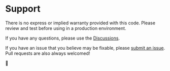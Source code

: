 # Support

There is no express or implied warranty provided with this code. Please review and test before using in a production environment.

If you have any questions, please use the [Discussions](https://github.com/SamErde/PSPreworkout/discussions).

If you have an issue that you believe may be fixable, please [submit an issue](https://github.com/SamErde/PSPreworkout/issues). Pull requests are also always welcomed!

🙏
